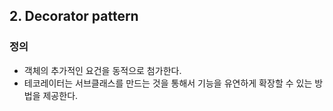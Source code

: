 ## 2. Decorator pattern

### 정의

* 객체의 추가적인 요건을 동적으로 첨가한다.
* 테코레이터는 서브클래스를 만드는 것을 통해서 기능을 유연하게 확장할 수 있는 방법을 제공한다.
